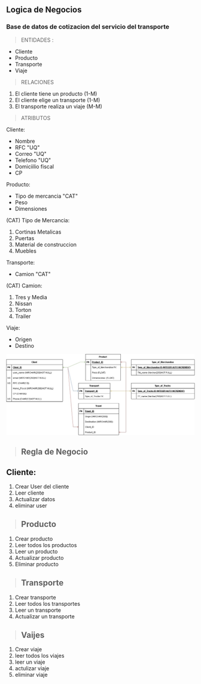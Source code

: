 ## Logica de Negocios 
### Base de datos de cotizacion del servicio del transporte 

>ENTIDADES :

- Cliente
- Producto
- Transporte
- Viaje 

>RELACIONES
1. El cliente tiene un producto (1-M)
2. El cliente elige un transporte (1-M)
3. El transporte realiza un viaje (M-M)

>ATRIBUTOS 

  Cliente:
 - Nombre
 - RFC "UQ"
 - Correo "UQ"
 - Telefono "UQ"
 - Domiciilio fiscal 
 - CP

 Producto:

 - Tipo de mercancia "CAT"
 - Peso
 - Dimensiones 
 
 (CAT)  Tipo de Mercancia:
 1. Cortinas Metalicas
 2. Puertas
 3. Material de construccion 
 4. Muebles 

 Transporte: 
 - Camion "CAT"

 (CAT) Camion:
 1. Tres y Media
 2. Nissan
 3. Torton
 4. Trailer

 Viaje:
 - Origen 
 - Destino 

 ![Image](./Imagen/Untitled%20Diagram.jpg)


 >## Regla de Negocio

 ## Cliente:
 1. Crear User del cliente 
 2. Leer cliente 
 3. Actualizar datos 
 4. eliminar user

 > ## Producto 

 1. Crear producto 
 2. Leer todos los productos 
 3. Leer un producto 
 4. Actualizar producto 
 5. Eliminar producto 

 > ## Transporte 
 1. Crear transporte 
 2. Leer todos los transportes 
 3. Leer un transporte 
 4. Actualizar un transporte 

 > ## Vaijes 

 1. Crear viaje 
 2. leer todos los viajes
 3. leer un viaje 
 4. actulizar viaje 
 5. eliminar viaje 
 


